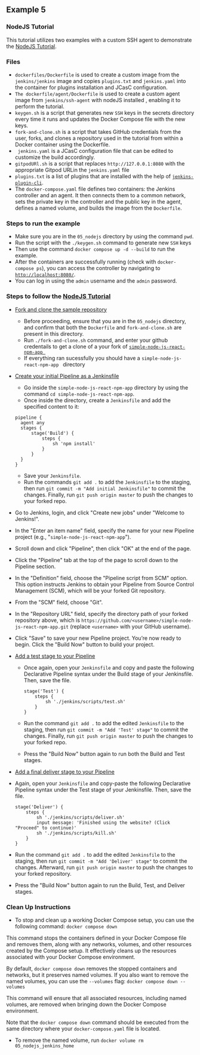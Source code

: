 ## Example 5
###  NodeJS Tutorial
This tutorial utilizes two examples with a custom SSH agent to demonstrate the [NodeJS Tutorial](https://www.jenkins.io/doc/tutorials/simple-node-js-react-npm-app/).

### Files 

* `dockerfiles/Dockerfile` is used to create a custom image from the `jenkins/jenkins` image and copies `plugins.txt` and `jenkins.yaml` into the container for plugins installation and JCasC configuration.
* `The dockerfile/agent/Dockerfile` is used to create a custom agent image from `jenkins/ssh-agent` with nodeJS installed , enabling it to perform the tutorial.
* `keygen.sh` is a script that generates new `SSH` keys in the secrets directory every time it runs and updates the Docker Compose file with the new keys.
* `fork-and-clone.sh` is a script that takes GitHub credentials from the user, forks, and clones a repository used in the tutorial from within a Docker container using the Dockerfile.
* ` jenkins.yaml` is a JCasC configuration file that can be edited to customize the build accordingly.
* `gitpodURl.sh` is a script that replaces `http://127.0.0.1:8080` with the appropriate Gitpod URLin the `jenkins.yaml` file
* `plugins.txt` is a list of plugins that are installed with the help of [`jenkins-plugin-cli`](https://www.jenkins.io/doc/book/managing/plugins/#install-with-cli).
* The `docker-compose.yaml` file defines two containers: the Jenkins controller and an agent. It then connects them to a common network, sets the private key in the controller and the public key in the agent, defines a named volume, and builds the image from the `Dockerfile`.

### Steps to run the example 

* Make sure you are in the `05_nodejs` directory by using the command `pwd`. 
* Run the script with the `./keygen.sh` command to generate new `SSH` keys 
* Then use the command `docker compose up -d --build` to run the example.
* After the containers are successfully running (check with `docker-compose ps`), you can access the controller by navigating to [`http://localhost:8080/`](http://localhost:8080/).
* You can log in using the `admin` username and the `admin` password.

### Steps to follow the [NodeJS Tutorial](https://www.jenkins.io/doc/tutorials/build-a-node-js-and-react-app-with-npm)

- [Fork and clone the sample repository](https://www.jenkins.io/doc/tutorials/build-a-node-js-and-react-app-with-npm/#fork-and-clone-the-sample-repository-on-github)

  - Before proceeding, ensure that you are in the `05_nodejs` directory, and confirm that both the `Dockerfile` and `fork-and-clone.sh` are present in this directory.
  - Run `./fork-and-clone.sh` command, and enter your github credentails to get a clone of a your fork of [`simple-node-js-react-npm-app `](https://github.com/jenkins-docs/simple-node-js-react-npm-app )  
  - If everything ran sucessfully you should have a `simple-node-js-react-npm-app ` directory 
- [Create your initial Pipeline as a Jenkinsfile](https://www.jenkins.io/doc/tutorials/build-a-node-js-and-react-app-with-npm/#create-your-pipeline-project-in-jenkins)
  
  - Go inside the `simple-node-js-react-npm-app` directory by using the command `cd simple-node-js-react-npm-app`.
  - Once inside the directory, create a `Jenkinsfile` and add the specified content to it:
  ```
  pipeline {
    agent any
    stages {
        stage('Build') {
            steps {
                sh 'npm install'
            }
        }
    }
  }
  
  ```
  - Save your `Jenkinsfile`.
  - Run the commands `git add .` to add the `Jenkinsfile` to the staging, then run `git commit -m "Add initial Jenkinsfile"` to commit the changes. Finally, run `git push origin master` to push the changes to your forked repo.
 - Go to Jenkins, login, and click "Create new jobs" under "Welcome to Jenkins!".
  - In the "Enter an item name" field, specify the name for your new Pipeline project (e.g., "`simple-node-js-react-npm-app`").

  - Scroll down and click "Pipeline", then click "OK" at the end of the page.
  - Click the "Pipeline" tab at the top of the page to scroll down to the Pipeline section.
  - In the "Definition" field, choose the "Pipeline script from SCM" option. This option instructs Jenkins to obtain your Pipeline from Source Control Management (SCM), which will be your forked Git repository.
  - From the "SCM" field, choose "Git".
  - In the "Repository URL" field, specify the directory path of your forked repository above, which is `https://github.com/<username>/simple-node-js-react-npm-app.git` (replace `<username>` with your GitHub username).
  - Click "Save" to save your new Pipeline project. You’re now ready to begin. Click the "Build Now" button to build your project.

- [Add a test stage to your Pipeline](https://www.jenkins.io/doc/tutorials/build-a-node-js-and-react-app-with-npm/#add-a-test-stage-to-your-pipeline)

  - Once again, open your `Jenkinsfile` and copy and paste the following Declarative Pipeline syntax under the Build stage of your Jenkinsfile. Then, save the file.

        stage('Test') {
            steps {
                sh './jenkins/scripts/test.sh'
            }
        }
  - Run the command `git add .` to add the edited `Jenkinsfile` to the staging, then run `git commit -m "Add 'Test' stage"` to commit the changes. Finally, run `git push origin master` to push the changes to your forked repo.
  - Press the "Build Now" button again to run both the Build and Test stages.
 - [Add a final deliver stage to your Pipeline](https://www.jenkins.io/doc/tutorials/build-a-node-js-and-react-app-with-npm/#add-a-final-deliver-stage-to-your-pipeline)
  
  - Again, open your `Jenkinsfile` and copy-paste the following Declarative Pipeline syntax under the Test stage of your Jenkinsfile. Then, save the file.

        stage('Deliver') { 
            steps {
                sh './jenkins/scripts/deliver.sh' 
                input message: 'Finished using the website? (Click "Proceed" to continue)' 
                sh './jenkins/scripts/kill.sh' 
            }
        }
  - Run the command `git add .` to add the edited `Jenkinsfile` to the staging, then run `git commit -m "Add 'Deliver' stage"` to commit the changes. Afterward, run `git push origin master` to push the changes to your forked repository.
  - Press the "Build Now" button again to run the Build, Test, and Deliver stages.

### Clean Up Instructions 

* To stop and clean up a working Docker Compose setup, you can use the following command:
`docker compose down` 

This command stops the containers defined in your Docker Compose file and removes them, along with any networks, volumes, and other resources created by the Compose setup.
It effectively cleans up the resources associated with your Docker Compose environment.

By default, `docker compose down` removes the stopped containers and networks, but it preserves named volumes.
If you also want to remove the named volumes, you can use the `--volumes` flag:
`docker compose down --volumes` 

This command will ensure that all associated resources, including named volumes, are removed when bringing down the Docker Compose environment.

Note that the `docker compose down` command should be executed from the same directory where your `docker-compose.yaml` file is located.
* To remove the named volume, run `docker volume rm 05_nodejs_jenkins_home` 